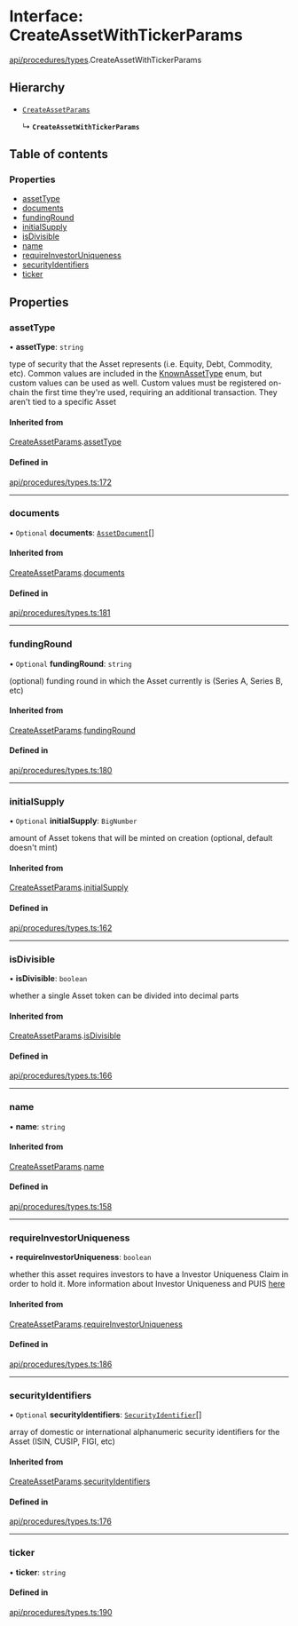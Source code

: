 # Interface: CreateAssetWithTickerParams

[api/procedures/types](../wiki/api.procedures.types).CreateAssetWithTickerParams

## Hierarchy

- [`CreateAssetParams`](../wiki/api.procedures.types.CreateAssetParams)

  ↳ **`CreateAssetWithTickerParams`**

## Table of contents

### Properties

- [assetType](../wiki/api.procedures.types.CreateAssetWithTickerParams#assettype)
- [documents](../wiki/api.procedures.types.CreateAssetWithTickerParams#documents)
- [fundingRound](../wiki/api.procedures.types.CreateAssetWithTickerParams#fundinground)
- [initialSupply](../wiki/api.procedures.types.CreateAssetWithTickerParams#initialsupply)
- [isDivisible](../wiki/api.procedures.types.CreateAssetWithTickerParams#isdivisible)
- [name](../wiki/api.procedures.types.CreateAssetWithTickerParams#name)
- [requireInvestorUniqueness](../wiki/api.procedures.types.CreateAssetWithTickerParams#requireinvestoruniqueness)
- [securityIdentifiers](../wiki/api.procedures.types.CreateAssetWithTickerParams#securityidentifiers)
- [ticker](../wiki/api.procedures.types.CreateAssetWithTickerParams#ticker)

## Properties

### assetType

• **assetType**: `string`

type of security that the Asset represents (i.e. Equity, Debt, Commodity, etc). Common values are included in the
  [KnownAssetType](../wiki/types.KnownAssetType) enum, but custom values can be used as well. Custom values must be registered on-chain the first time
  they're used, requiring an additional transaction. They aren't tied to a specific Asset

#### Inherited from

[CreateAssetParams](../wiki/api.procedures.types.CreateAssetParams).[assetType](../wiki/api.procedures.types.CreateAssetParams#assettype)

#### Defined in

[api/procedures/types.ts:172](https://github.com/PolymathNetwork/polymesh-sdk/blob/49113a20/src/api/procedures/types.ts#L172)

___

### documents

• `Optional` **documents**: [`AssetDocument`](../wiki/types.AssetDocument)[]

#### Inherited from

[CreateAssetParams](../wiki/api.procedures.types.CreateAssetParams).[documents](../wiki/api.procedures.types.CreateAssetParams#documents)

#### Defined in

[api/procedures/types.ts:181](https://github.com/PolymathNetwork/polymesh-sdk/blob/49113a20/src/api/procedures/types.ts#L181)

___

### fundingRound

• `Optional` **fundingRound**: `string`

(optional) funding round in which the Asset currently is (Series A, Series B, etc)

#### Inherited from

[CreateAssetParams](../wiki/api.procedures.types.CreateAssetParams).[fundingRound](../wiki/api.procedures.types.CreateAssetParams#fundinground)

#### Defined in

[api/procedures/types.ts:180](https://github.com/PolymathNetwork/polymesh-sdk/blob/49113a20/src/api/procedures/types.ts#L180)

___

### initialSupply

• `Optional` **initialSupply**: `BigNumber`

amount of Asset tokens that will be minted on creation (optional, default doesn't mint)

#### Inherited from

[CreateAssetParams](../wiki/api.procedures.types.CreateAssetParams).[initialSupply](../wiki/api.procedures.types.CreateAssetParams#initialsupply)

#### Defined in

[api/procedures/types.ts:162](https://github.com/PolymathNetwork/polymesh-sdk/blob/49113a20/src/api/procedures/types.ts#L162)

___

### isDivisible

• **isDivisible**: `boolean`

whether a single Asset token can be divided into decimal parts

#### Inherited from

[CreateAssetParams](../wiki/api.procedures.types.CreateAssetParams).[isDivisible](../wiki/api.procedures.types.CreateAssetParams#isdivisible)

#### Defined in

[api/procedures/types.ts:166](https://github.com/PolymathNetwork/polymesh-sdk/blob/49113a20/src/api/procedures/types.ts#L166)

___

### name

• **name**: `string`

#### Inherited from

[CreateAssetParams](../wiki/api.procedures.types.CreateAssetParams).[name](../wiki/api.procedures.types.CreateAssetParams#name)

#### Defined in

[api/procedures/types.ts:158](https://github.com/PolymathNetwork/polymesh-sdk/blob/49113a20/src/api/procedures/types.ts#L158)

___

### requireInvestorUniqueness

• **requireInvestorUniqueness**: `boolean`

whether this asset requires investors to have a Investor Uniqueness Claim in order
  to hold it. More information about Investor Uniqueness and PUIS [here](https://developers.polymesh.live/introduction/identity#polymesh-unique-identity-system-puis)

#### Inherited from

[CreateAssetParams](../wiki/api.procedures.types.CreateAssetParams).[requireInvestorUniqueness](../wiki/api.procedures.types.CreateAssetParams#requireinvestoruniqueness)

#### Defined in

[api/procedures/types.ts:186](https://github.com/PolymathNetwork/polymesh-sdk/blob/49113a20/src/api/procedures/types.ts#L186)

___

### securityIdentifiers

• `Optional` **securityIdentifiers**: [`SecurityIdentifier`](../wiki/types.SecurityIdentifier)[]

array of domestic or international alphanumeric security identifiers for the Asset (ISIN, CUSIP, FIGI, etc)

#### Inherited from

[CreateAssetParams](../wiki/api.procedures.types.CreateAssetParams).[securityIdentifiers](../wiki/api.procedures.types.CreateAssetParams#securityidentifiers)

#### Defined in

[api/procedures/types.ts:176](https://github.com/PolymathNetwork/polymesh-sdk/blob/49113a20/src/api/procedures/types.ts#L176)

___

### ticker

• **ticker**: `string`

#### Defined in

[api/procedures/types.ts:190](https://github.com/PolymathNetwork/polymesh-sdk/blob/49113a20/src/api/procedures/types.ts#L190)
